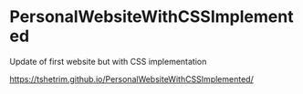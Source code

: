 # PersonalWebsiteWithCSSImplemented
Update of first website but with CSS implementation 

https://tshetrim.github.io/PersonalWebsiteWithCSSImplemented/
